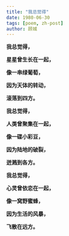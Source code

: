 ```yaml
---
title: "我总觉得"
date: 1980-06-30
tags: [poem, zh-post]
author: 顾城
---
```


**我总觉得，**

**星星曾生长在一起，**

**像一串绿葡萄，**

**因为天体的转动，**

**滚落到四方。**







**我总觉得，**

**人类曾聚集在一起，**

**像一碟小彩豆，**

**因为陆地的破裂，**

**迸溅到各方。**







**我总觉得，**

**心灵曾依恋在一起，**

**像一窝野蜜蜂，**

**因为生活的风暴，**

**飞散在远方。**